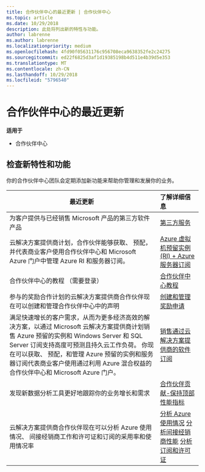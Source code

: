 ```yaml
---
title: 合作伙伴中心的最近更新 | 合作伙伴中心
ms.topic: article
ms.date: 10/29/2018
description: 此处将列出新的特性与功能。
author: labrenne
ms.author: labrenne
ms.localizationpriority: medium
ms.openlocfilehash: 4fd90f05631176c956708eca9638352fe2c24275
ms.sourcegitcommit: ed22f6825d3af1d19385198b4d511e4b39d5e353
ms.translationtype: MT
ms.contentlocale: zh-CN
ms.lasthandoff: 10/29/2018
ms.locfileid: "5796540"
---
```

# <a name="whats-new-in-partner-center"></a>合作伙伴中心的最近更新

**适用于**

-  合作伙伴中心

## <a name="check-out-new-features-and-capabilities"></a>检查新特性和功能 

你的合作伙伴中心团队会定期添加新功能来帮助你管理和发展你的业务。


|**最近更新**   |**了解详细信息**   |
|----------------------|:-----------------|
|为客户提供与已经销售 Microsoft 产品的第三方软件产品   | [第三方服务](third-party-offers.md)|
|云解决方案提供商计划，合作伙伴能够获取、 预配，并代表商业客户使用合作伙伴中心和 Microsoft Azure 门户中管理 Azure RI 和服务器订阅。|[Azure 虚拟机预留实例 (RI) + Azure 服务器订阅](azure-ri-server-subscriptions.md)|
|合作伙伴中心的教程 （需要登录）|[合作伙伴中心教程](https://partnercenter.microsoft.com/pcv/redirect?authenticate=true&redirect=%2Fdashboard%2Foverview)|
|参与的奖励合作计划的云解决方案提供商合作伙伴现在可以创建和管理合作伙伴中心中的声明|[创建和管理奖励申请](create-incentives-claims.md)|
|满足快速增长的客户需求，从而为更多经济高效的解决方案，以通过 Microsoft 云解决方案提供商计划销售 Azure 预留的实例和 Windows Server 和 SQL Server 订阅支持高度可预测且持久云工作负荷。 你现在可以获取、 预配，和管理 Azure 预留的实例和服务器订阅代表商业客户使用通过利用 Azure 混合权益的合作伙伴中心和 Microsoft Azure 门户。|[销售通过云解决方案提供商的软件订阅](csp-software-subscriptions.md)|
|发现新数据分析工具更好地跟踪你的业务增长和需求| [合作伙伴贡献-保持顶部性能指标](partner-contributions.md)|
|云解决方案提供商合作伙伴现在可以分析 Azure 使用情况、 间接经销商工作和许可证和订阅的采用率和使用情况率|[分析 Azure 使用情况](analyze-azure-usage.md)  [分析间接经销商性能](Analyze-indirect-resellers.md)    [分析订阅和许可证](analyze-subscriptions-licenses.md)|

